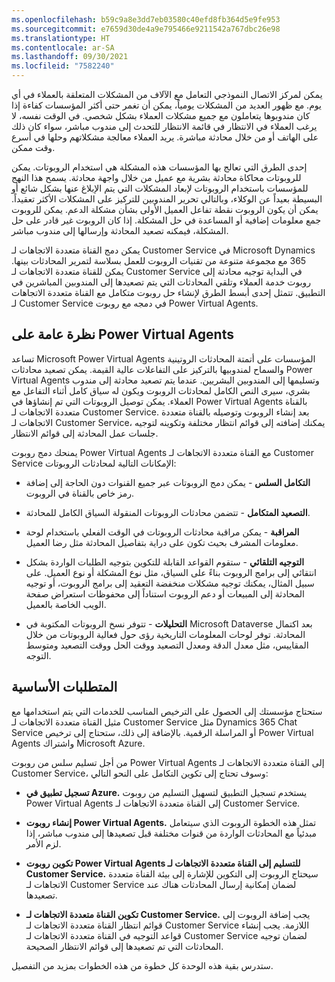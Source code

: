 ```yaml
---
ms.openlocfilehash: b59c9a8e3dd7eb03580c40efd8fb364d5e9fe953
ms.sourcegitcommit: e7659d30de4a9e795466e9211542a767dbc26e98
ms.translationtype: HT
ms.contentlocale: ar-SA
ms.lasthandoff: 09/30/2021
ms.locfileid: "7582240"
---
```

يمكن لمركز الاتصال النموذجي التعامل مع الآلاف من المشكلات المتعلقة بالعملاء في أي يوم. مع ظهور العديد من المشكلات يومياً، يمكن أن تغمر حتى أكثر المؤسسات كفاءة إذا كان مندوبوها يتعاملون مع جميع مشكلات العملاء بشكل شخصي. في الوقت نفسه، لا يرغب العملاء في الانتظار في قائمة الانتظار للتحدث إلى مندوب مباشر، سواء كان ذلك على الهاتف أو من خلال محادثة مباشرة. يريد العملاء معالجة مشكلاتهم وحلها في أسرع وقت ممكن.

إحدى الطرق التي تعالج بها المؤسسات هذه المشكلة هي استخدام الروبوتات. يمكن للروبوتات محاكاة محادثة بشرية مع عميل من خلال واجهة محادثة. يسمح هذا النهج للمؤسسات باستخدام الروبوتات لإبعاد المشكلات التي يتم الإبلاغ عنها بشكل شائع أو البسيطة بعيداً عن الوكلاء، وبالتالي تحرير المندوبين للتركيز على المشكلات الأكثر تعقيداً. يمكن أن يكون الروبوت نقطة تفاعل العميل الأولى بشأن مشكلة الدعم. يمكن للروبوت جمع معلومات إضافية أو المساعدة في حل المشكلة. إذا كان الروبوت غير قادر على حل المشكلة، فيمكنه تصعيد المحادثة وإرسالها إلى مندوب مباشر.

يمكن دمج القناة متعددة الاتجاهات لـ Customer Service في Microsoft Dynamics ‏365 مع مجموعة متنوعة من تقنيات الروبوت للعمل بسلاسة لتمرير المحادثات بينها. يمكن للقناة متعددة الاتجاهات لـ Customer Service في البداية توجيه محادثة إلى روبوت خدمة العملاء وتلقي المحادثات التي يتم تصعيدها إلى المندوبين المباشرين في التطبيق. تتمثل إحدى أبسط الطرق لإنشاء حل روبوت متكامل مع القناة متعددة الاتجاهات لـ Customer Service في دمجه مع روبوت Power Virtual Agents.

## <a name="overview-of-power-virtual-agents"></a>نظرة عامة على Power Virtual Agents

تساعد Microsoft Power Virtual Agents المؤسسات على أتمتة المحادثات الروتينية والسماح لمندوبيها بالتركيز على التفاعلات عالية القيمة. يمكن تصعيد محادثات Power Virtual Agents وتسليمها إلى المندوبين البشريين. عندما يتم تصعيد محادثة إلى مندوب بشري، سيرى النص الكامل لمحادثات الروبوت ويكون له سياق كامل أثناء التفاعل مع العملاء. يمكن توصيل الروبوتات التي تم إنشاؤها في Power Virtual Agents بالقناة متعددة الاتجاهات لـ Customer Service. بعد إنشاء الروبوت وتوصيله بالقناة متعددة الاتجاهات لـ Customer Service، يمكنك إضافته إلى قوائم انتظار مختلفة وتكوينه لتوجيه جلسات عمل المحادثة إلى قوائم الانتظار.

يمنحك دمج روبوت Power Virtual Agents مع القناة متعددة الاتجاهات لـ Customer Service الإمكانات التالية لمحادثات الروبوتات:

-   **التكامل السلس** - يمكن دمج الروبوتات عبر جميع القنوات دون الحاجة إلى إضافة رمز خاص بالقناة في الروبوت.

-   **التصعيد المتكامل** - تتضمن محادثات الروبوتات المنقولة السياق الكامل للمحادثة.

-   **المراقبة** - يمكن مراقبة محادثات الروبوتات في الوقت الفعلي باستخدام لوحة معلومات المشرف بحيث تكون على دراية بتفاصيل المحادثة مثل رضا العميل.

-   **التوجيه التلقائي** - ستقوم القواعد القابلة للتكوين بتوجيه الطلبات الواردة بشكل انتقائي إلى برامج الروبوت بناءً على السياق، مثل نوع المشكلة أو نوع العميل. 
    على سبيل المثال، يمكنك توجيه مشكلات منخفضة التعقيد إلى برامج الروبوت، أو توجيه المحادثة إلى المبيعات أو دعم الروبوت استناداً إلى محفوظات استعراض صفحة الويب الخاصة بالعميل.

-   **التحليلات** - تتوفر نسخ الروبوتات المكتوبة في Microsoft Dataverse بعد اكتمال المحادثة. توفر لوحات المعلومات التاريخية رؤى حول فعالية الروبوتات من خلال المقاييس، مثل معدل الدقة ومعدل التصعيد ووقت الحل ووقت التصعيد ومتوسط التوجه.

## <a name="prerequisites"></a>المتطلبات الأساسية

ستحتاج مؤسستك إلى الحصول على الترخيص المناسب للخدمات التي يتم استخدامها مع مثيل القناة متعددة الاتجاهات لـ Customer Service مثل Dynamics 365 Chat Service أو المراسلة الرقمية. بالإضافة إلى ذلك، ستحتاج إلى ترخيص Power Virtual Agents واشتراك Microsoft Azure.

من أجل تسليم سلس من روبوت Power Virtual Agents إلى القناة متعددة الاتجاهات لـ Customer Service، وسوف تحتاج إلى تكوين التكامل على النحو التالي:

- **تسجيل تطبيق في Azure.** يستخدم تسجيل التطبيق لتسهيل التسليم من روبوت Power Virtual Agents إلى القناة متعددة الاتجاهات لـ Customer Service.

- **إنشاء روبوت Power Virtual Agents.** تمثل هذه الخطوة الروبوت الذي سيتعامل مبدئياً مع المحادثات الواردة من قنوات مختلفة قبل تصعيدها إلى مندوب مباشر، إذا لزم الأمر.

- **تكوين روبوت Power Virtual Agents للتسليم إلى القناة متعددة الاتجاهات لـ Customer Service.** سيحتاج الروبوت إلى التكوين للإشارة إلى بيئة القناة متعددة الاتجاهات لـ Customer Service لضمان إمكانية إرسال المحادثات هناك عند تصعيدها.  

- **تكوين القناة متعددة الاتجاهات لـ Customer Service.** يجب إضافة الروبوت إلى قوائم انتظار القناة متعددة الاتجاهات لـ Customer Service اللازمة. يجب إنشاء قواعد التوجيه في القناة متعددة الاتجاهات لـ Customer Service لضمان توجيه المحادثات التي تم تصعيدها إلى قوائم الانتظار الصحيحة.

ستدرس بقية هذه الوحدة كل خطوة من هذه الخطوات بمزيد من التفصيل.
